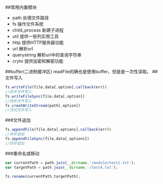 ##常用内置模块
- path 处理文件路径
- fs 操作文件系统
- child_process 新建子进程
- util 提供一些列实用工具
- http 提供HTTP服务器功能
- url 解析url
- querystring 解析url中的查询字符串
- cryto 提供加密和解密功能

##buffer(二进制缓冲区)
readFile的确也是使用buffer，但是是一次性读取。
##文件写入

```js
fs.writeFile(file,data[,option],callback(err))
//异步文件写入
fs.writeFileSync(file,data[,option])
//同步文件写入
fs.creatWriteStream(path[,option])
//流式文件写入
```
###文件追加

```js
fs.appendFile(file,data[,options],callback(err))
//异步追加
fs.appendFileSync(file,data[,options])
//同步追加
```
###重命名或移动
```js
var currentPath = path.join(__dirname,'/module/test2.txt');
var targetPath = path.join(__dirname,'/test4.txt');

fs.rename(currentPath,targetPath);
```





